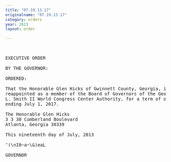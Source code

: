 ```yaml
---
title: "07.19.13.17"
originalname: "07.19.13.17"
category: orders
year: 2013
layout: order

---
```

<pre>
 

EXECUTIVE ORDER

BY THE GOVERNOR:

ORDERED:

That the Honorable Glen Hicks of Gwinnett County, Georgia, is
reappointed as a member of the Board of Governors of the George
L. Smith II World Congress Center Authority, for a term of office
ending July 1, 2017.

The Honorable Glen Hicks
3 3 30 Cumberland Boulevard
Atlanta, Georgia 30339

This nineteenth day of July, 2013

‘(\nI0~a~\&)eaL

GOVERNOR

</pre>
